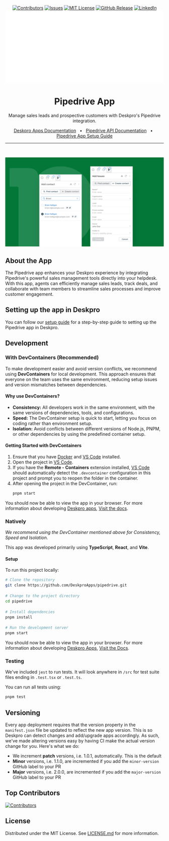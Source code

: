 <div align='center'>
  <a target='_blank' href=''><img src='https://img.shields.io/github/contributors/deskproapps/pipedrive.svg?style=for-the-badge' alt='Contributors' /></a>
  <a target='_blank' href='https://github.com/deskproapps/pipedrive/issues'><img src='https://img.shields.io/github/issues/deskproapps/pipedrive.svg?style=for-the-badge' alt='Issues' /></a>
  <a target='_blank' href='https://github.com/deskproapps/pipedrive/blob/master/LICENSE.md'><img src='https://img.shields.io/github/license/deskproapps/pipedrive.svg?style=for-the-badge' alt='MIT License' /></a>
  <a target='_blank' href='https://github.com/deskproapps/pipedrive/releases'><img src='https://img.shields.io/github/v/release/deskproapps/pipedrive?style=for-the-badge' alt='GitHub Release' /></a>
  <a target='_blank' href='https://www.linkedin.com/company/deskpro'><img src='https://img.shields.io/badge/-LinkedIn-black.svg?style=for-the-badge&logo=linkedin&colorB=555' alt='LinkedIn' /></a>
  <img src='readme.svg' />
</div>

<div align='center'>
  <h1>Pipedrive App</h1>
  <p>Manage sales leads and prospective customers with Deskpro's Pipedrive integration.</p>
  <a href='https://support.deskpro.com/ga/guides/developers/anatomy-of-an-app' target='_blank'>Deskpro Apps Documentation</a>
  <span>&nbsp;&nbsp;•&nbsp;&nbsp;</span>
  <a href='https://developers.pipedrive.com/docs/api/v1' target='_blank'>Pipedrive API Documentation</a>
  <span>&nbsp;&nbsp;•&nbsp;&nbsp;</span>
  <a href='./SETUP.md' target='_blank'>Pipedrive App Setup Guide</a>
  <br />
  <hr />
  <br />
</div>

![screenshot of the Pipedrive App](./docs/readme/app-screenshot.png)

## **About the App**
The Pipedrive app enhances your Deskpro experience by integrating Pipedrive's powerful sales management tools directly into your helpdesk. With this app, agents can efficiently manage sales leads, track deals, and collaborate with team members to streamline sales processes and improve customer engagement.

## **Setting up the app in Deskpro**
You can follow our [setup guide](./SETUP.md) for a step-by-step guide to setting up the Pipedrive app in Deskpro.

## Development

### With DevContainers (Recommended)
To make development easier and avoid version conflicts, we recommend using **DevContainers** for local development. This approach ensures that everyone on the team uses the same environment, reducing setup issues and version mismatches between dependencies.

#### Why use DevContainers?
- **Consistency:** All developers work in the same environment, with the same versions of dependencies, tools, and configurations.
- **Speed:** The DevContainer setup is quick to start, letting you focus on coding rather than environment setup.
- **Isolation:** Avoid conflicts between different versions of Node.js, PNPM, or other dependencies by using the predefined container setup.

#### Getting Started with DevContainers
1. Ensure that you have [Docker](https://www.docker.com/get-started) and [VS Code](https://code.visualstudio.com/) installed.
2. Open the project in [VS Code](https://code.visualstudio.com/).
3. If you have the **Remote - Containers** extension installed, [VS Code](https://code.visualstudio.com/) should automatically detect the `.devcontainer` configuration in this project and prompt you to reopen the folder in the container.
4. After opening the project in the DevContainer, run:
   ```bash
   pnpm start
   ```

You should now be able to view the app in your browser. For more information about developing [Deskpro apps](https://www.deskpro.com/apps), [Visit the docs](https://support.deskpro.com/ga/guides/developers/anatomy-of-an-app).

### Natively
_We recommend using the DevContainer mentioned above for Consistency, Speed and Isolation._

This app was developed primarily using **TypeScript**, **React**, and **Vite**.

#### Setup
To run this project locally:

 ```bash
# Clone the repository
git clone https://github.com/DeskproApps/pipedrive.git

# Change to the project directory
cd pipedrive

# Install dependencies
pnpm install

# Run the development server
pnpm start
```

You should now be able to view the app in your browser. For more information about developing [Deskpro Apps](https://www.deskpro.com/apps), [Visit the Docs](https://support.deskpro.com/ga/guides/developers/anatomy-of-an-app).

### Testing
We've included `jest` to run tests. It will look anywhere in `/src` for test suite files ending in `.test.tsx` or `.test.ts`.

You can run all tests using:

```bash
pnpm test
```

## Versioning
Every app deployment requires that the version property in the `manifest.json` file be updated to reflect the new app version. This is so Deskpro can detect changes and add/upgrade apps accordingly. As such, we've made altering versions easy by having CI make the actual version change for you. Here's what we do:

* We increment **patch** versions, i.e. 1.0.1, automatically. This is the default
* **Minor** versions, i.e. 1.1.0, are incremented if you add the `minor-version` GitHub label to your PR
* **Major** versions, i.e. 2.0.0, are incremented if you add the `major-version` GitHub label to your PR

## Top Contributors
[![Contributors](https://contrib.rocks/image?repo=deskproapps/pipedrive)](https://github.com/deskproapps/pipedrive/graphs/contributors)


## License
Distributed under the MIT License. See [LICENSE.md](LICENSE.md) for more information.